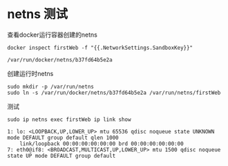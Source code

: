# netns 测试
查看docker运行容器创建的netns
```
docker inspect firstWeb -f "{{.NetworkSettings.SandboxKey}}"
```
	/var/run/docker/netns/b37fd64b5e2a

创建运行时netns
```
sudo mkdir -p /var/run/netns
sudo ln -s /var/run/docker/netns/b37fd64b5e2a /var/run/netns/firstWeb
```
测试
```
sudo ip netns exec firstWeb ip link show
```

	1: lo: <LOOPBACK,UP,LOWER_UP> mtu 65536 qdisc noqueue state UNKNOWN mode DEFAULT group default qlen 1000
	    link/loopback 00:00:00:00:00:00 brd 00:00:00:00:00:00
	7: eth0@if8: <BROADCAST,MULTICAST,UP,LOWER_UP> mtu 1500 qdisc noqueue state UP mode DEFAULT group default 


